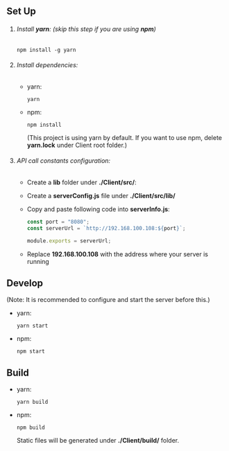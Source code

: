 ## Set Up

1. ###### Install **yarn**: (skip this step if you are using **npm**)
   ```
   npm install -g yarn
   ```
2. ###### Install dependencies:

   - yarn:
     ```
     yarn
     ```
   - npm:
     ```
     npm install
     ```
     (This project is using yarn by default. If you want to use npm, delete **yarn.lock** under Client root folder.)

3. ###### API call constants configuration:

   - Create a **lib** folder under **./Client/src/**:
   - Create a **serverConfig.js** file under **./Client/src/lib/**
   - Copy and paste following code into **serverInfo.js**:

     ```js
     const port = "8080";
     const serverUrl = `http://192.168.100.108:${port}`;

     module.exports = serverUrl;
     ```

   - Replace **192.168.100.108** with the address where your server is running

## Develop
(Note: It is recommended to configure and start the server before this.)
- yarn:
  ```
  yarn start
  ```
- npm:
  ```
  npm start
  ```

## Build

- yarn:
  ```
  yarn build
  ```
- npm:
  ```
  npm build
  ```

  Static files will be generated under **./Client/build/** folder.
